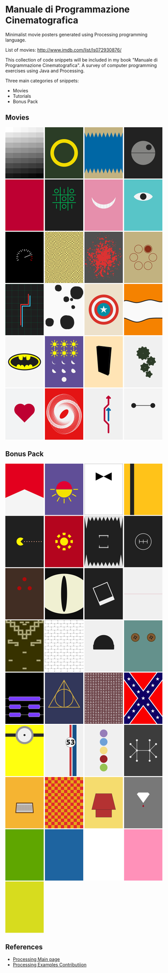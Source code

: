 # Manuale di Programmazione Cinematografica
Minimalist movie posters generated using Processing programming language.

List of movies: http://www.imdb.com/list/ls072930876/

This collection of code snippets will be included in my book "Manuale di Programmazione Cinematografica". A survey of computer programming exercises using Java and Processing.

Three main categories of snippets:
* Movies
* Tutorials
* Bonus Pack

## Movies
<img src="examples/Movies/fifty_shades_of_grey/fifty-shades-of-grey.png" width="120px" title="">
<img src="examples/Movies/the_lord_of_the_rings/the-lord-of-the-rings.png" width="120px" title="">
<img src="examples/Movies/jaws/jaws.png"  width="120px" title="">
<img src="examples/Movies/star_wars/star-wars.png"  width="120px" title="">
<img src="examples/Movies/profondo_rosso/profondo-rosso.png"  width="120px" title="">
<img src="examples/Movies/war_games/war-games.png"  width="120px" title="">
<img src="examples/Movies/alice_in_wonderland/alice-in-wonderland.png"  width="120px" title="">
<img src="examples/Movies/monsters_inc/monsters-inc.png" width="120px" title="">
<img src="examples/Movies/speed/speed.png" width="120px" title="">
<img src="examples/Movies/labyrinth/labyrinth.png"  width="120px" title="">
<img src="examples/Movies/pulp_fiction/pulp-fiction.png"  width="120px" title="">
<img src="examples/Movies/the_deer_hunter/the-deer-hunter.png"  width="120px" title="">
<img src="examples/Movies/tron/tron.png" width="120px" title="">
<img src="examples/Movies/one_hundred_and_one_dalmatians/one-hundred-and-one-dalmatians.png" width="120px" title="">
<img src="examples/Movies/captain_america/captain-america.png"  width="120px" title="">
<img src="examples/Movies/finding_nemo/finding-nemo.png"  width="120px" title="">
<img src="examples/Movies/batman/batman.png"  width="120px" title="">
<img src="examples/Movies/six_days_seven_nights/six-days-seven-nights.png"  width="120px" title="">
<img src="examples/Movies/x_2001_a_space_odyssey/2001-a-space-odyssey.png" width="120px" title="">
<img src="examples/Movies/modern_times/modern-times.png" width="120px" title="">
<img src="examples/Movies/love_story/love-story.png"  width="120px" title="">
<img src="examples/Movies/vertigo/vertigo.png"  width="120px" title="">
<img src="examples/Movies/il_sorpasso/il-sorpasso.png"  width="120px" title="">
<img src="examples/Movies/big_hero_6/big-hero-6.png"  width="120px" title="">

## Bonus Pack
<img src="examples/Bonus-Pack/rush/rush.png" width="120px" title="Rush">
<img src="examples/Bonus-Pack/from_dusk_till_dawn/from-dusk-till-dawn.png" width="120px" title="From Dusk till Dawn">
<img src="examples/Bonus-Pack/dr_no/dr-no.png" width="120px" title="Dr. No">
<img src="examples/Bonus-Pack/kill_bill/kill-bill.png" width="120px" title="Kill Bill">
<img src="examples/Bonus-Pack/pixels/pixels.png" width="120px" title="Pixels">
<img src="examples/Bonus-Pack/iron_man/iron-man.png" width="120px" title="Iron Man">
<img src="examples/Bonus-Pack/alien/alien.png" width="120px" title="Alien">
<img src="examples/Bonus-Pack/the_fast_and_the_furious/the-fast-and-the-furious.png" width="120px" title="The Fast and the Furious">
<img src="examples/Bonus-Pack/predator/predator.png" width="120px" title="Predator">
<img src="examples/Bonus-Pack/cat_s_eye/cat's-eye.png" width="120px" title="Cat's Eye">
<img src="examples/Bonus-Pack/memento/memento.png" width="120px" title="Memento">
<img src="examples/Bonus-Pack/the_thin_red_line/the-thin-red-line.png" width="120px" title="The thin red line">
<img src="examples/Bonus-Pack/fistful_of_dollars/fistful-of-dollars.png" width="120px" title="Fistful of dollars">
<img src="examples/Bonus-Pack/the_wall/the-wall.png" width="120px" title="The Wall">
<img src="examples/Bonus-Pack/one_flew_over_the_cuckoo_s_nest/one-flew-over-the-cukoo-s-nest.png" width="120px" title="One flew over the cukoo's nest.png">
<img src="examples/Bonus-Pack/coraline/coraline.png" width="120px" title="Coraline">
<img src="examples/Bonus-Pack/slumdog_millionaire/slumdog-millionaire.png" width="120px" title="Slumdog Millionaire">
<img src="examples/Bonus-Pack/harry_potter_and_the_deathly_hallows/harry-potter-and-the-deathly-hallows.png" width="120px" title="Harry Potter and the Deathly Hallows">
<img src="examples/Bonus-Pack/gattaca/gattaca.png" width="120px" title="GATTACA">
<img src="examples/Bonus-Pack/hazzard/hazzard.png" width="120px" title="Hazzard">
<img src="examples/Bonus-Pack/minions/minions.png" width="120px" title="Minions">
<img src="examples/Bonus-Pack/the_love_bug/the-love-bug.png" width="120px" title="The Love Bug">
<img src="examples/Bonus-Pack/inside_out/inside-out.png" width="120px" title="Inside Out">
<img src="examples/Bonus-Pack/good_will_hunting/good-will-hunting.png" width="120px" title="Good Will Hunting">
<img src="examples/Bonus-Pack/charlie_s_angels/charlie-s-angels.png" width="120px" title="Charlie's Angels">
<img src="examples/Bonus-Pack/speed_racer/speed-racer.png" width="120px" title="Speed Racer">
<img src="examples/Bonus-Pack/the_peanuts_movie/the-peanuts-movie.png" width="120px" title="The Peanuts Movie">
<img src="examples/Bonus-Pack/blood_diamonds/blood-diamonds.png" width="120px" title="Blood Diamonds">

<img src="examples/Bonus-Pack/hulk/hulk.png" width="120px" title="Hulk">
<img src="examples/Bonus-Pack/avatar/avatar.png" width="120px" title="Avatar">
<img src="examples/Bonus-Pack/american_history_x/american-history-x.png" width="120px" title="American History X">
<img src="examples/Bonus-Pack/fight_club/fight-club.png" width="120px" title="Fight Club">
<img src="examples/Bonus-Pack/shrek/shrek.png" width="120px" title="Shrek">

## References
* [Processing Main page](https://processing.org/)
* [Processing Examples Contributiion](https://github.com/processing/processing/wiki/Examples-Overview)
